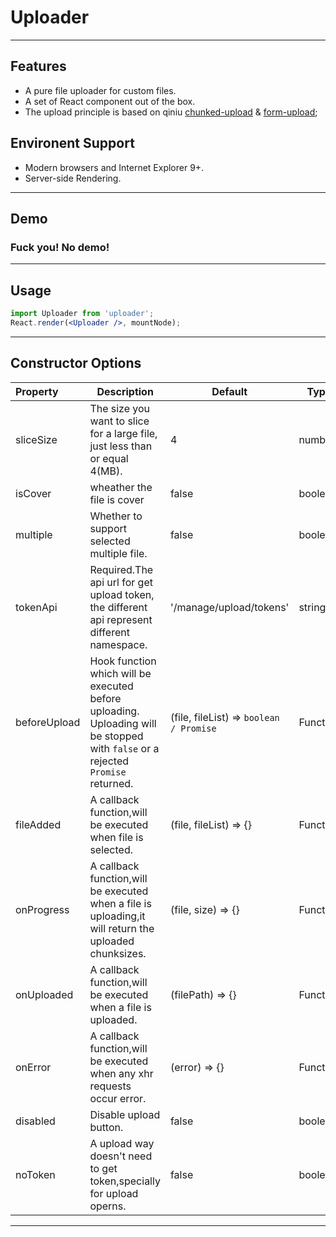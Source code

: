 ﻿
# Uploader

----------

## Features

- A pure file uploader for custom files.
- A set of React component out of the box.
- The upload principle is based on qiniu [chunked-upload](https://developer.qiniu.com/kodo/manual/1650/chunked-upload) & [form-upload](https://developer.qiniu.com/kodo/manual/1272/form-upload);

## Environent Support

* Modern browsers and Internet Explorer 9+.
* Server-side Rendering.

----------

## Demo

### Fuck you!  No demo!

----------

## Usage

```jsx
import Uploader from 'uploader';
React.render(<Uploader />, mountNode);
```

----------

## Constructor Options

|Property|Description|Default|Type|
|:---|---|---|---|
|sliceSize|The size you want to slice for a large file, just less than or equal 4(MB).|4|number|
|isCover|wheather the file is cover|false|boolean|
|multiple|Whether to support selected multiple file.|false|boolean|
|tokenApi|Required.The api url for get upload token, the different api represent different namespace.|'/manage/upload/tokens'|string|
|beforeUpload|Hook function which will be executed before uploading. Uploading will be stopped with `false` or a rejected `Promise` returned. |(file, fileList) => ` boolean / Promise `|Function|
|fileAdded|A callback function,will be executed when file is selected.|(file, fileList) => {}|Function|
|onProgress|A callback function,will be executed when a file is uploading,it will return the uploaded chunksizes.|(file, size) => {}|Function|
|onUploaded|A callback function,will be executed when a file is uploaded.|(filePath) => {}|Function|
|onError|A callback function,will be executed when any xhr requests occur error.|(error) => {}|Function|
|disabled|Disable upload button.|false|boolean|
|noToken|A upload way doesn't need to get token,specially for upload operns.|false|boolean|


----------